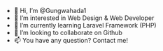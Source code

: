 - 👋 Hi, I’m @Gungwahada1
- 👀 I’m interested in Web Design & Web Developer
- 🌱 I’m currently learning Laravel Framework (PHP)
- 💞️ I’m looking to collaborate on Github
- 📫 You have any question? Contact me!

<!---
Gungwahada1/Gungwahada1 is a ✨ special ✨ repository because its `README.md` (this file) appears on your GitHub profile.
You can click the Preview link to take a look at your changes.
--->
